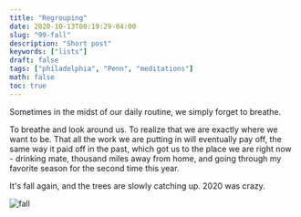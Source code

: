 ```yaml
---
title: "Regrouping"
date: 2020-10-13T00:19:29-04:00
slug: "99-fall"
description: "Short post"
keywords: ["lists"]
draft: false
tags: ["philadelphia", "Penn", "meditations"]
math: false
toc: true
---
```

Sometimes in the midst of our daily routine, we simply forget to breathe.

To breathe and look around us. To realize that we are exactly where we want to be. That all the work we are putting in will eventually pay off, the same way it paid off in the past, which got us to the place we are right now - drinking mate, thousand miles away from home, and going through my favorite season for the second time this year.

It's fall again, and the trees are slowly catching up. 2020 was crazy.

![fall](/99-fall.png)